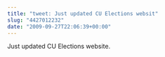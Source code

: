 ```yaml
---
title: "tweet: Just updated CU Elections websit"
slug: "4427012232"
date: "2009-09-27T22:06:39+00:00"
---
```

Just updated CU Elections website.